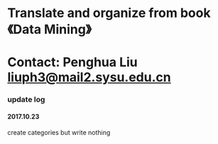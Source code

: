 # Translate and organize from book《Data Mining》
# Contact: Penghua Liu  liuph3@mail2.sysu.edu.cn

### update log
#### 2017.10.23
create categories but write nothing

